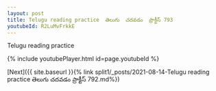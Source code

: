 ```yaml
---
layout: post
title: Telugu reading practice  తెలుగు  చదవడం  ప్రాక్టీస్ 793
youtubeId: R2LuMvFrkkE
---
```

 
 
Telugu reading practice
 
 
 
 
 


{% include youtubePlayer.html id=page.youtubeId %}
 
[Next]({{ site.baseurl }}{% link  split1/_posts/2021-08-14-Telugu reading practice  తెలుగు  చదవడం  ప్రాక్టీస్ 792.md%})
 
